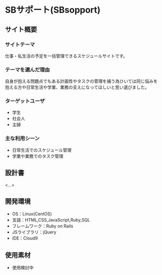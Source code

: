 # SBサポート(SBsopport)

## サイト概要
### サイトテーマ
仕事・私生活の予定を一括管理できるスケジュールサイトです。

### テーマを選んだ理由
自身が抱える問題点でもある計画性やタスクの管理を補う為ひいては同じ悩みを抱える方や日常生活や学業、業務の支えになってほしいと思い選びました。

### ターゲットユーザ
- 学生
- 社会人
- 主婦

### 主な利用シーン
- 日常生活でのスケジュール管理
- 学業や業務でのタスク管理

## 設計書
<...>

## 開発環境
- OS：Linux(CentOS)
- 言語：HTML,CSS,JavaScript,Ruby,SQL
- フレームワーク：Ruby on Rails
- JSライブラリ：jQuery
- IDE：Cloud9

## 使用素材
- 使用検討中
